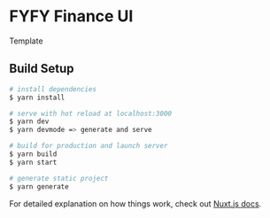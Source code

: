 # FYFY Finance UI 
Template
## Build Setup

```bash
# install dependencies
$ yarn install

# serve with hot reload at localhost:3000
$ yarn dev
$ yarn devmode => generate and serve

# build for production and launch server
$ yarn build
$ yarn start

# generate static project
$ yarn generate
```

For detailed explanation on how things work, check out [Nuxt.js docs](https://nuxtjs.org).
